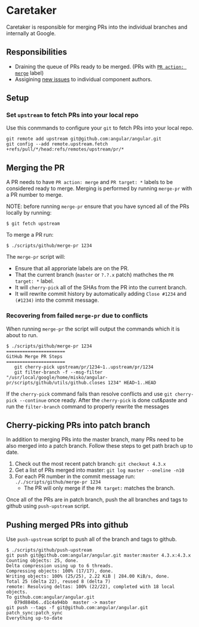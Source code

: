 # Caretaker

Caretaker is responsible for merging PRs into the individual branches and internally at Google.

## Responsibilities

- Draining the queue of PRs ready to be merged. (PRs with [`PR action: merge`](https://github.com/angular/angular/pulls?q=is%3Aopen+is%3Apr+label%3A%22PR+action%3A+merge%22) label)
- Assigining [new issues](https://github.com/angular/angular/issues?q=is%3Aopen+is%3Aissue+no%3Alabel) to individual component authors.

## Setup

### Set `upstream` to fetch PRs into your local repo

Use this conmmands to configure your `git` to fetch PRs into your local repo.

```
git remote add upstream git@github.com:angular/angular.git
git config --add remote.upstream.fetch +refs/pull/*/head:refs/remotes/upstream/pr/*
```


## Merging the PR

A PR needs to have `PR action: merge` and `PR target: *` labels to be considered
ready to merge. Merging is performed by running `merge-pr` with a PR number to merge.

NOTE: before running `merge-pr` ensure that you have synced all of the PRs
locally by running:

```
$ git fetch upstream
```

To merge a PR run:

```
$ ./scripts/github/merge-pr 1234
```

The `merge-pr` script will:
- Ensure that all approriate labels are on the PR.
- That the current branch (`master` or `?.?.x` patch) mathches the `PR target: *` label.
- It will `cherry-pick` all of the SHAs from the PR into the current branch.
- It will rewrite commit history by automatically adding `Close #1234` and `(#1234)` into the commit message.


### Recovering from failed `merge-pr` due to conflicts

When running `merge-pr` the script will output the commands which it is about to run.

```
$ ./scripts/github/merge-pr 1234
======================
GitHub Merge PR Steps
======================
   git cherry-pick upstream/pr/1234~1..upstream/pr/1234
   git filter-branch -f --msg-filter "/usr/local/google/home/misko/angular-pr/scripts/github/utils/github.closes 1234" HEAD~1..HEAD
```

If the `cherry-pick` command fails than resolve conflicts and use `git cherry-pick --continue` once ready. After the `cherry-pick` is done cut&paste and run the `filter-branch` command to properly rewrite the messages

## Cherry-picking PRs into patch branch

In addition to merging PRs into the master branch, many PRs need to be also merged into a patch branch.
Follow these steps to get path brach up to date.

1. Check out the most recent patch branch: `git checkout 4.3.x`
2. Get a list of PRs merged into master: `git log master --oneline -n10`
3. For each PR number in the commit message run: `././scripts/github/merge-pr 1234`
   - The PR will only merge if the `PR target:` matches the branch.

Once all of the PRs are in patch branch, push the all branches and tags to github using `push-upstream` script.


## Pushing merged PRs into github

Use `push-upstream` script to push all of the branch and tags to github.

```
$ ./scripts/github/push-upstream
git push git@github.com:angular/angular.git master:master 4.3.x:4.3.x
Counting objects: 25, done.
Delta compression using up to 6 threads.
Compressing objects: 100% (17/17), done.
Writing objects: 100% (25/25), 2.22 KiB | 284.00 KiB/s, done.
Total 25 (delta 22), reused 8 (delta 7)
remote: Resolving deltas: 100% (22/22), completed with 18 local objects.
To github.com:angular/angular.git
   079d884b6..d1c4a94bb  master -> master
git push --tags -f git@github.com:angular/angular.git patch_sync:patch_sync
Everything up-to-date
```